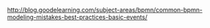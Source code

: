 http://blog.goodelearning.com/subject-areas/bpmn/common-bpmn-modeling-mistakes-best-practices-basic-events/
